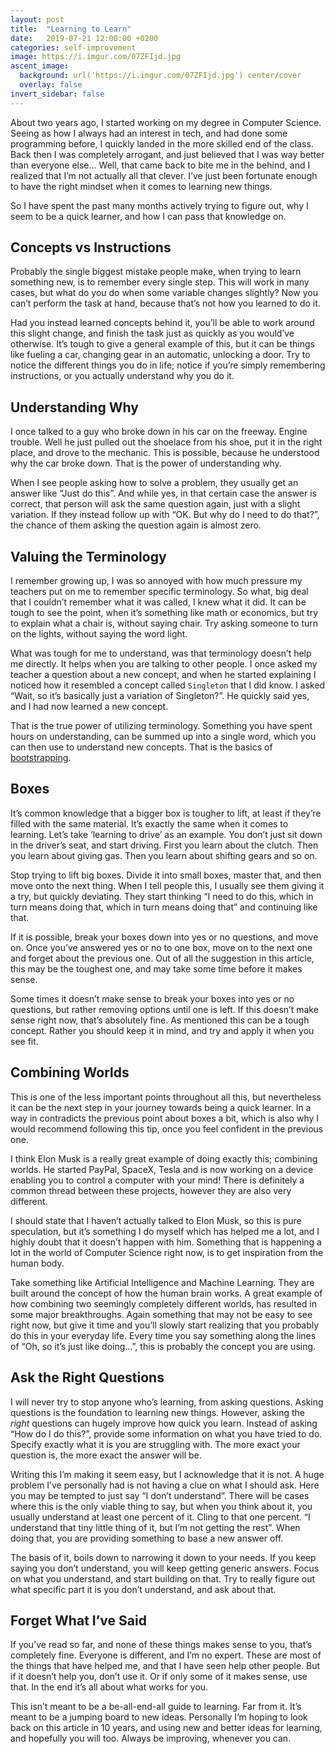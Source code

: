 ```yaml
---
layout: post
title:  "Learning to Learn"
date:   2019-07-21 12:00:00 +0200
categories: self-improvement
image: https://i.imgur.com/07ZFIjd.jpg
ascent_image:
  background: url('https://i.imgur.com/07ZFIjd.jpg') center/cover
  overlay: false
invert_sidebar: false
---
```


About two years ago, I started working on my degree in Computer Science. Seeing as how I always had an interest in tech, and had done some programming before, I quickly landed in the more skilled end of the class. Back then I was completely arrogant, and just believed that I was way better than everyone else... Well, that came back to bite me in the behind, and I realized that I’m not actually all that clever. I’ve just been fortunate enough to have the right mindset when it comes to learning new things.

So I have spent the past many months actively trying to figure out, why I seem to be a quick learner, and how I can pass that knowledge on.

## Concepts vs Instructions

Probably the single biggest mistake people make, when trying to learn something new, is to remember every single step. This will work in many cases, but what do you do when some variable changes slightly? Now you can’t perform the task at hand, because that’s not how you learned to do it.

Had you instead learned concepts behind it, you’ll be able to work around this slight change, and finish the task just as quickly as you would’ve otherwise. It’s tough to give a general example of this, but it can be things like fueling a car, changing gear in an automatic, unlocking a door. Try to notice the different things you do in life; notice if you’re simply remembering instructions, or you actually understand why you do it.

## Understanding Why

I once talked to a guy who broke down in his car on the freeway. Engine trouble. Well he just pulled out the shoelace from his shoe, put it in the right place, and drove to the mechanic. This is possible, because he understood why the car broke down. That is the power of understanding why.

When I see people asking how to solve a problem, they usually get an answer like “Just do this”. And while yes, in that certain case the answer is correct, that person will ask the same question again, just with a slight variation. If they instead follow up with “OK. But why do I need to do that?”, the chance of them asking the question again is almost zero.

## Valuing the Terminology

I remember growing up, I was so annoyed with how much pressure my teachers put on me to remember specific terminology. So what, big deal that I couldn’t remember what it was called, I knew what it did. It can be tough to see the point, when it’s something like math or economics, but try to explain what a chair is, without saying chair. Try asking someone to turn on the lights, without saying the word light.

What was tough for me to understand, was that terminology doesn’t help me directly. It helps when you are talking to other people. I once asked my teacher a question about a new concept, and when he started explaining I noticed how it resembled a concept called `Singleton` that I did know. I asked “Wait, so it’s basically just a variation of Singleton?”. He quickly said yes, and I had now learned a new concept.

That is the true power of utilizing terminology. Something you have spent hours on understanding, can be summed up into a single word, which you can then use to understand new concepts. That is the basics of [bootstrapping](https://www.youtube.com/watch?v=nslY1s0U9_c).

## Boxes

It’s common knowledge that a bigger box is tougher to lift, at least if they’re filled with the same material. It’s exactly the same when it comes to learning. Let’s take ‘learning to drive’ as an example. You don’t just sit down in the driver’s seat, and start driving. First you learn about the clutch. Then you learn about giving gas. Then you learn about shifting gears and so on.

Stop trying to lift big boxes. Divide it into small boxes, master that, and then move onto the next thing. When I tell people this, I usually see them giving it a try, but quickly deviating. They start thinking “I need to do this, which in turn means doing that, which in turn means doing that” and continuing like that.

If it is possible, break your boxes down into yes or no questions, and move on. Once you’ve answered yes or no to one box, move on to the next one and forget about the previous one. Out of all the suggestion in this article, this may be the toughest one, and may take some time before it makes sense.

Some times it doesn’t make sense to break your boxes into yes or no questions, but rather removing options until one is left. If this doesn’t make sense right now, that’s absolutely fine. As mentioned this can be a tough concept. Rather you should keep it in mind, and try and apply it when you see fit.

## Combining Worlds

This is one of the less important points throughout all this, but nevertheless it can be the next step in your journey towards being a quick learner. In a way in contradicts the previous point about boxes a bit, which is also why I would recommend following this tip, once you feel confident in the previous one.

I think Elon Musk is a really great example of doing exactly this; combining worlds. He started PayPal, SpaceX, Tesla and is now working on a device enabling you to control a computer with your mind! There is definitely a common thread between these projects, however they are also very different.

I should state that I haven’t actually talked to Elon Musk, so this is pure speculation, but it’s something I do myself which has helped me a lot, and I highly doubt that it doesn’t happen with him. Something that is happening a lot in the world of Computer Science right now, is to get inspiration from the human body.

Take something like Artificial Intelligence and Machine Learning. They are built around the concept of how the human brain works. A great example of how combining two seemingly completely different worlds, has resulted in some major breakthroughs. Again something that may not be easy to see right now, but give it time and you’ll slowly start realizing that you probably do this in your everyday life. Every time you say something along the lines of “Oh, so it’s just like doing…”, this is probably the concept you are using.

## Ask the Right Questions

I will never try to stop anyone who’s learning, from asking questions. Asking questions is the foundation to learning new things. However, asking the *right* questions can hugely improve how quick you learn. Instead of asking “How do I do this?”, provide some information on what you have tried to do. Specify exactly what it is you are struggling with. The more exact your question is, the more exact the answer will be.

Writing this I’m making it seem easy, but I acknowledge that it is not. A huge problem I’ve personally had is not having a clue on what I should ask. Here you may be tempted to just say “I don’t understand”. There will be cases where this is the only viable thing to say, but when you think about it, you usually understand at least one percent of it. Cling to that one percent. “I understand that tiny little thing of it, but I’m not getting the rest”. When doing that, you are providing something to base a new answer off.

The basis of it, boils down to narrowing it down to your needs. If you keep saying you don’t understand, you will keep getting generic answers. Focus on what you understand, and start building on that. Try to really figure out what specific part it is you don’t understand, and ask about that.

## Forget What I’ve Said

If you’ve read so far, and none of these things makes sense to you, that’s completely fine. Everyone is different, and I’m no expert. These are most of the things that have helped me, and that I have seen help other people. But if it doesn’t help you, don’t use it. Or if only some of it makes sense, use that. In the end it’s all about what works for you.

This isn’t meant to be a be-all-end-all guide to learning. Far from it. It’s meant to be a jumping board to new ideas. Personally I’m hoping to look back on this article in 10 years, and using new and better ideas for learning, and hopefully you will too. Always be improving, whenever you can.
